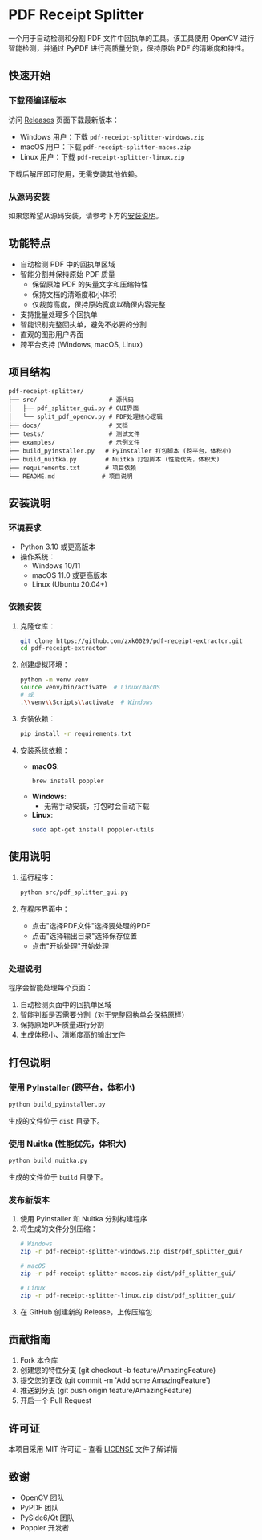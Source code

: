 # PDF Receipt Splitter

一个用于自动检测和分割 PDF 文件中回执单的工具。该工具使用 OpenCV 进行智能检测，并通过 PyPDF 进行高质量分割，保持原始 PDF 的清晰度和特性。

## 快速开始

### 下载预编译版本

访问 [Releases](https://github.com/zxk0029/pdf-receipt-extractor/releases) 页面下载最新版本：

- Windows 用户：下载 `pdf-receipt-splitter-windows.zip`
- macOS 用户：下载 `pdf-receipt-splitter-macos.zip`
- Linux 用户：下载 `pdf-receipt-splitter-linux.zip`

下载后解压即可使用，无需安装其他依赖。

### 从源码安装

如果您希望从源码安装，请参考下方的[安装说明](#安装说明)。

## 功能特点

- 自动检测 PDF 中的回执单区域
- 智能分割并保持原始 PDF 质量
  - 保留原始 PDF 的矢量文字和压缩特性
  - 保持文档的清晰度和小体积
  - 仅裁剪高度，保持原始宽度以确保内容完整
- 支持批量处理多个回执单
- 智能识别完整回执单，避免不必要的分割
- 直观的图形用户界面
- 跨平台支持 (Windows, macOS, Linux)

## 项目结构

```
pdf-receipt-splitter/
├── src/                    # 源代码
│   ├── pdf_splitter_gui.py # GUI界面
│   └── split_pdf_opencv.py # PDF处理核心逻辑
├── docs/                   # 文档
├── tests/                  # 测试文件
├── examples/               # 示例文件
├── build_pyinstaller.py   # PyInstaller 打包脚本 (跨平台，体积小)
├── build_nuitka.py        # Nuitka 打包脚本 (性能优先，体积大)
├── requirements.txt       # 项目依赖
└── README.md             # 项目说明
```

## 安装说明

### 环境要求

- Python 3.10 或更高版本
- 操作系统：
  - Windows 10/11
  - macOS 11.0 或更高版本
  - Linux (Ubuntu 20.04+)

### 依赖安装

1. 克隆仓库：
   ```bash
   git clone https://github.com/zxk0029/pdf-receipt-extractor.git
   cd pdf-receipt-extractor
   ```

2. 创建虚拟环境：
   ```bash
   python -m venv venv
   source venv/bin/activate  # Linux/macOS
   # 或
   .\\venv\\Scripts\\activate  # Windows
   ```

3. 安装依赖：
   ```bash
   pip install -r requirements.txt
   ```

4. 安装系统依赖：
   - **macOS**:
     ```bash
     brew install poppler
     ```
   - **Windows**:
     - 无需手动安装，打包时会自动下载
   - **Linux**:
     ```bash
     sudo apt-get install poppler-utils
     ```

## 使用说明

1. 运行程序：
   ```bash
   python src/pdf_splitter_gui.py
   ```

2. 在程序界面中：
   - 点击"选择PDF文件"选择要处理的PDF
   - 点击"选择输出目录"选择保存位置
   - 点击"开始处理"开始处理

### 处理说明

程序会智能处理每个页面：
1. 自动检测页面中的回执单区域
2. 智能判断是否需要分割（对于完整回执单会保持原样）
3. 保持原始PDF质量进行分割
4. 生成体积小、清晰度高的输出文件

## 打包说明

### 使用 PyInstaller (跨平台，体积小)

```bash
python build_pyinstaller.py
```

生成的文件位于 `dist` 目录下。

### 使用 Nuitka (性能优先，体积大)

```bash
python build_nuitka.py
```

生成的文件位于 `build` 目录下。

### 发布新版本

1. 使用 PyInstaller 和 Nuitka 分别构建程序
2. 将生成的文件分别压缩：
   ```bash
   # Windows
   zip -r pdf-receipt-splitter-windows.zip dist/pdf_splitter_gui/

   # macOS
   zip -r pdf-receipt-splitter-macos.zip dist/pdf_splitter_gui/

   # Linux
   zip -r pdf-receipt-splitter-linux.zip dist/pdf_splitter_gui/
   ```
3. 在 GitHub 创建新的 Release，上传压缩包

## 贡献指南

1. Fork 本仓库
2. 创建您的特性分支 (git checkout -b feature/AmazingFeature)
3. 提交您的更改 (git commit -m 'Add some AmazingFeature')
4. 推送到分支 (git push origin feature/AmazingFeature)
5. 开启一个 Pull Request

## 许可证

本项目采用 MIT 许可证 - 查看 [LICENSE](LICENSE) 文件了解详情

## 致谢

- OpenCV 团队
- PyPDF 团队
- PySide6/Qt 团队
- Poppler 开发者 
